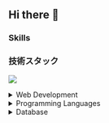 ## Hi there 👋

### Skills

### 技術スタック
<p align="left">
  <img src="https://skillicons.dev/icons?i=react,next,flutter,go,cake,mysql" />
</p>


<details>
  <summary>Web Development</summary>
  <p align="left">
    <img src="https://skillicons.dev/icons?i=html,css,js,react,next" />
  </p>
</details>

<details>
  <summary>Programming Languages</summary>
  <p align="left">
    <img src="https://skillicons.dev/icons?i=java,python,c,go" />
  </p>
</details>

<details>
  <summary>Database</summary>
  <p align="left">
    <img src="https://skillicons.dev/icons?i=mysql" />
  </p>
</details>



